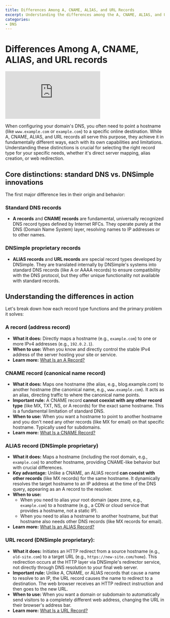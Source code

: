 ```yaml
---
title: Differences Among A, CNAME, ALIAS, and URL Records
excerpt: Understanding the differences among the A, CNAME, ALIAS, and URL records.
categories:
- DNS
---
```


# Differences Among A, CNAME, ALIAS, and URL records


<div class="aspect-ratio aspect-ratio--16x9 z-0 mb4">
  <iframe loading="lazy" src="https://www.youtube.com/embed/mn07RUxAJRA" class="aspect-ratio--object" frameborder="0" allow="accelerometer; autoplay; clipboard-write; encrypted-media; gyroscope; picture-in-picture" allowfullscreen></iframe>
</div>

When configuring your domain's DNS, you often need to point a hostname (like `www.example.com` or `example.com`) to a specific online destination. While A, CNAME, ALIAS, and URL records all serve this purpose, they achieve it in fundamentally different ways, each with its own capabilities and limitations. Understanding these distinctions is crucial for selecting the right record type for your specific needs, whether it's direct server mapping, alias creation, or web redirection.

## Core distinctions: standard DNS vs. DNSimple innovations

The first major difference lies in their origin and behavior:

### Standard DNS records
- **A records** and **CNAME records** are fundamental, universally recognized DNS record types defined by Internet RFCs. They operate purely at the DNS (Domain Name System) layer, resolving names to IP addresses or to other names.

### DNSimple proprietary records
- **ALIAS records** and **URL records** are special record types developed by DNSimple. They are translated internally by DNSimple's systems into standard DNS records (like A or AAAA records) to ensure compatibility with the DNS protocol, but they offer unique functionality not available with standard records.

## Understanding the differences in action

Let's break down how each record type functions and the primary problem it solves:

### A record (address record)
- **What it does:** Directly maps a hostname (e.g., `example.com`) to one or more IPv4 addresses (e.g., `192.0.2.1`).
- **When to use:** When you know and directly control the stable IPv4 address of the server hosting your site or service.
- **Learn more:** [What Is an A Record?](/articles/a-record/)
  
### CNAME record (canonical name record)
- **What it does:** Maps one hostname (the alias, e.g., blog.example.com) to another hostname (the canonical name, e.g., `www.example.com`). It acts as an alias, directing traffic to where the canonical name points.
- **Important rule:** A CNAME record **cannot coexist with any other record type** (like MX, TXT, NS, or A records) for the exact same hostname. This is a fundamental limitation of standard DNS.
- **When to use:** When you want a hostname to point to another hostname and you don't need any other records (like MX for email) on that specific hostname. Typically used for subdomains.
- **Learn more:** [What Is a CNAME Record?](/articles/cname-record/)

### ALIAS record (DNSimple proprietary)
- **What it does:** Maps a hostname (including the root domain, e.g., `example.com`) to another hostname, providing CNAME-like behavior but with crucial differences.
- **Key advantage:** Unlike a CNAME, an ALIAS record **can coexist with other records** (like MX records) for the same hostname. It dynamically resolves the target hostname to an IP address at the time of the DNS query, appearing as an A record to the resolver.
- **When to use:**
    - When you need to alias your root domain (apex zone, e.g., `example.com`) to a hostname (e.g., a CDN or cloud service that provides a hostname, not a static IP).
    - When you need to alias a hostname to another hostname, but that hostname also needs other DNS records (like MX records for email).
- **Learn more:** [What Is an ALIAS Record?](/articles/alias-record/)

### URL record (DNSimple proprietary):
- **What it does:** Initiates an HTTP redirect from a source hostname (e.g., `old-site.com`) to a target URL (e.g., `https://new-site.com/home`). This redirection occurs at the HTTP layer via DNSimple's redirector service, not directly through DNS resolution to your final web server.
- **Important rule:** Unlike A, CNAME, or ALIAS records that cause a name to resolve to an IP, the URL record causes the name to redirect to a destination. The web browser receives an HTTP redirect instruction and then goes to the new URL.
- **When to use:** When you want a domain or subdomain to automatically send visitors to a completely different web address, changing the URL in their browser's address bar.
- **Learn more:** [What Is a URL Record?](/articles/url-record/)
